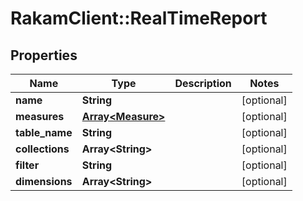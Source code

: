 # RakamClient::RealTimeReport

## Properties
Name | Type | Description | Notes
------------ | ------------- | ------------- | -------------
**name** | **String** |  | [optional] 
**measures** | [**Array&lt;Measure&gt;**](Measure.md) |  | [optional] 
**table_name** | **String** |  | [optional] 
**collections** | **Array&lt;String&gt;** |  | [optional] 
**filter** | **String** |  | [optional] 
**dimensions** | **Array&lt;String&gt;** |  | [optional] 


